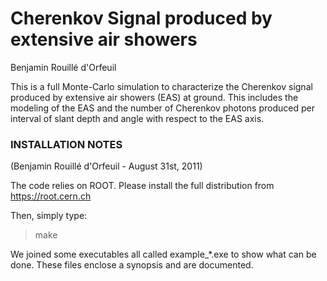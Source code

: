 # Cherenkov Signal produced by extensive air showers
Benjamin Rouillé d'Orfeuil

This is a full Monte-Carlo simulation to characterize the Cherenkov signal produced by 
extensive air showers (EAS) at ground. This includes the modeling of the EAS and the 
number of Cherenkov photons produced per interval of slant depth and angle with respect 
to the EAS axis.

### INSTALLATION NOTES
(Benjamin Rouillé d'Orfeuil - August 31st, 2011)

The code relies on ROOT. Please install the full distribution from https://root.cern.ch

Then, simply type:
> make

We joined some executables all called example_*.exe to show what can be done. These files 
enclose a synopsis and are documented.
